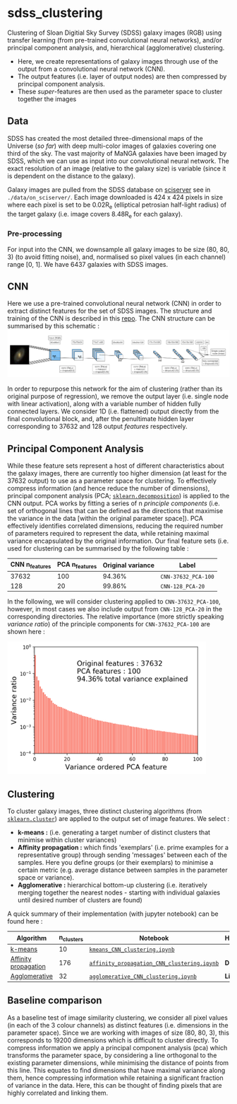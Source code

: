 # sdss_clustering

Clustering of Sloan Digitial Sky Survey (SDSS) galaxy images (RGB) using transfer learning (from pre-trained convolutional neural networks), and/or principal component analysis, and, hierarchical (agglomerative) clustering.

- Here, we create representations of galaxy images through use of the output from a convolutional neural network (CNN). 
- The output features (i.e. layer of output nodes) are then compressed by principal component analysis. 
- These _super_-features are then used as the parameter space to cluster together the images 

## Data

SDSS has created the most detailed three-dimensional maps of the Universe (_so far_) with deep multi-color images of galaxies covering one third of the sky. The vast majority of MaNGA galaxies have been imaged by SDSS, which we can use as input into our convolutional neural network. The exact resolution of an image (relative to the galaxy size) is variable (since it is dependent on the distance to the galaxy). 

Galaxy images are pulled from the SDSS database on [sciserver](https://www.sciserver.org/) see in `./data/on_sciserver/`. Each image downloaded is 424 x 424 pixels in size where each pixel is set to be 0.02R<sub>e</sub> (elliptical petrosian half-light radius) of the target galaxy (i.e. image covers 8.48R<sub>e</sub> for each galaxy). 

### Pre-processing
For input into the CNN, we downsample all galaxy images to be size (80, 80, 3) (to avoid fitting noise), and, normalised so pixel values (in each channel) range [0, 1]. We have 6437 galaxies with SDSS images.

## CNN

Here we use a pre-trained convolutional neural network (CNN) in order to extract distinct features for the set of SDSS images. The structure and training of the CNN is described in this [repo](https://github.com/Chris-Duckworth/sdss_CNN). The CNN structure can be summarised by this schematic : 
![schematic](./transfer_learning/cnn_schematic.png)

In order to repurpose this network for the aim of clustering (rather than its original purpose of regression), we remove the output layer (i.e. single node with linear activation), along with a variable number of hidden fully connected layers. We consider 1D (i.e. flattened) output directly from the final convolutional block, and, after the penultimate hidden layer corresponding to 37632 and 128 output _features_ respectively.

## Principal Component Analysis 

While these feature sets represent a host of different characteristics about the galaxy images, there are currently too higher dimension (at least for the 37632 output) to use as a parameter space for clustering. To effectively compress information (and hence reduce the number of dimensions), principal component analysis (PCA; [`sklearn.decomposition`](https://scikit-learn.org/stable/modules/classes.html#module-sklearn.decomposition)) is applied to the CNN output. PCA works by fitting a series of n _principle components_ (i.e. set of orthogonal lines that can be defined as the directions that maximise the variance in the data [within the original parameter space]). PCA effectively identifies correlated dimensions, reducing the required number of parameters required to represent the data, while retaining maximal variance encapsulated by the original information. Our final feature sets (i.e. used for clustering can be summarised by the following table : 

| CNN n<sub>features</sub> | PCA n<sub>features</sub> | Original variance | Label |
| ------------- | ------------- | ------------- | ------------- |
| 37632 | 100 | 94.36% | `CNN-37632_PCA-100` |
| 128 | 20 | 99.86% | `CNN-128_PCA-20` |

In the following, we will consider clustering applied to `CNN-37632_PCA-100`, however, in most cases we also include output from `CNN-128_PCA-20` in the corresponding directories. The relative importance (more strictly speaking _variance ratio_) of the principle components for `CNN-37632_PCA-100` are shown here :

<img src="/transfer_learning/pca_variance_plots/pca_feature_variance-37632-100.png" width="450" height="300">

## Clustering 

To cluster galaxy images, three distinct clustering algorithms (from [`sklearn.cluster`](https://scikit-learn.org/stable/modules/classes.html#module-sklearn.cluster)) are applied to the output set of image features. We select :
  - **k-means :** (i.e. generating a target number of distinct clusters that minimise within cluster variances)
  - **Affinity propagation :** which finds 'exemplars' (i.e. prime examples for a representative group) through sending 'messages' between each of the samples. Here you define groups (or their exemplars) to minimise a certain metric (e.g. average distance between samples in the parameter space or variance).
  - **Agglomerative :** hierarchical bottom-up clustering (i.e. iteratively merging together the nearest nodes - starting with individual galaxies until desired number of clusters are found)

A quick summary of their implementation (with jupyter notebook) can be found here : 

| Algorithm | n<sub>clusters</sub> | Notebook | Hyperparameters |
| ------------- | ------------- | ------------- | ------------- |
| [k-means](https://scikit-learn.org/stable/modules/generated/sklearn.cluster.KMeans.html#sklearn.cluster.KMeans) | 10 | [`kmeans_CNN_clustering.ipynb`](./transfer_learning/kmeans_CNN_clustering.ipynb) | |
| [Affinity propagation](https://scikit-learn.org/stable/modules/generated/sklearn.cluster.AffinityPropagation.html#sklearn.cluster.AffinityPropagation) | 176 | [`affinity_propagation_CNN_clustering.ipynb`](./transfer_learning/affinity_propagation_CNN_clustering.ipynb) | **Damping** : 0.8 |
| [Agglomerative](https://scikit-learn.org/stable/modules/generated/sklearn.cluster.AgglomerativeClustering.html#sklearn.cluster.AgglomerativeClustering) | 32 | [`agglomerative_CNN_clustering.ipynb`](./transfer_learning/agglomerative_CNN_clustering.ipynb) | **Linkage** : 'ward' |


## Baseline comparison
As a baseline test of image similarity clustering, we consider all pixel values (in each of the 3 colour channels) as distinct features (i.e. dimensions in the parameter space).
Since we are working with images of size (80, 80, 3), this corresponds to 19200 dimensions which is difficult to cluster directly. 
To compress information we apply a principal component analysis (pca) which transforms the parameter space, by considering a line orthogonal to the existing parameter dimensions, while minimising the distance of points from this line.
This equates to find dimensions that have maximal variance along them, hence compressing information while retaining a significant fraction of variance in the data.
Here, this can be thought of finding pixels that are highly correlated and linking them.
